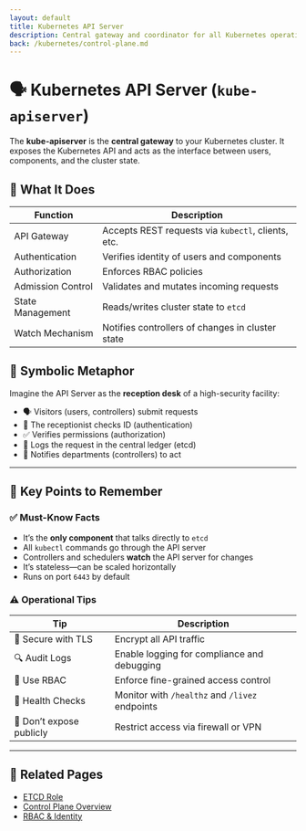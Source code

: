 ```yaml
---
layout: default
title: Kubernetes API Server
description: Central gateway and coordinator for all Kubernetes operations
back: /kubernetes/control-plane.md
---
```


# 🗣️ Kubernetes API Server (`kube-apiserver`)

The **kube-apiserver** is the **central gateway** to your Kubernetes cluster. It exposes the Kubernetes API and acts as the interface between users, components, and the cluster state.

## 🔧 What It Does

| Function            | Description                                           |
|---------------------|-------------------------------------------------------|
| API Gateway         | Accepts REST requests via `kubectl`, clients, etc.    |
| Authentication      | Verifies identity of users and components             |
| Authorization       | Enforces RBAC policies                                |
| Admission Control   | Validates and mutates incoming requests               |
| State Management    | Reads/writes cluster state to `etcd`                  |
| Watch Mechanism     | Notifies controllers of changes in cluster state      |

## 🧠 Symbolic Metaphor

Imagine the API Server as the **reception desk** of a high-security facility:
- 🗣️ Visitors (users, controllers) submit requests
- 🧾 The receptionist checks ID (authentication)
- ✅ Verifies permissions (authorization)
- 🧮 Logs the request in the central ledger (etcd)
- 📢 Notifies departments (controllers) to act

---

## 📌 Key Points to Remember

### ✅ Must-Know Facts

- It’s the **only component** that talks directly to `etcd`
- All `kubectl` commands go through the API server
- Controllers and schedulers **watch** the API server for changes
- It’s stateless—can be scaled horizontally
- Runs on port `6443` by default

### ⚠️ Operational Tips

| Tip                          | Description                                      |
|------------------------------|--------------------------------------------------|
| 🔐 Secure with TLS          | Encrypt all API traffic                          |
| 🔍 Audit Logs               | Enable logging for compliance and debugging      |
| 🧱 Use RBAC                 | Enforce fine-grained access control              |
| 🧪 Health Checks            | Monitor with `/healthz` and `/livez` endpoints   |
| 🚫 Don’t expose publicly    | Restrict access via firewall or VPN              |

---

## 🔗 Related Pages

- [ETCD Role](./etcd-role.html)
- [Control Plane Overview](./control-plane.md)
- [RBAC & Identity](./../azure/identity.html)
